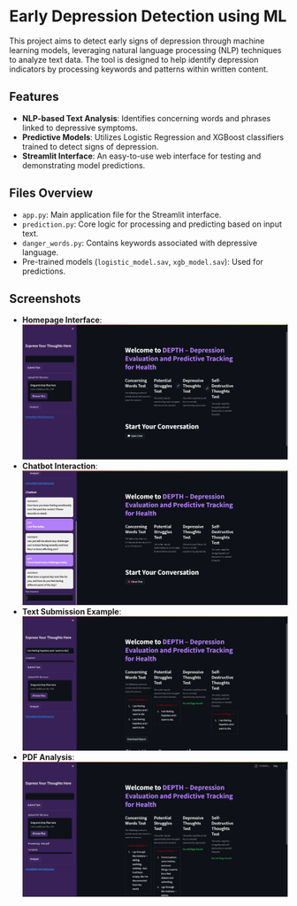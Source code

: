<h1>Early Depression Detection using ML</h1>

<p>This project aims to detect early signs of depression through machine learning models, leveraging natural language processing (NLP) techniques to analyze text data. The tool is designed to help identify depression indicators by processing keywords and patterns within written content.</p>

<h2>Features</h2>
<ul>
  <li><strong>NLP-based Text Analysis</strong>: Identifies concerning words and phrases linked to depressive symptoms.</li>
  <li><strong>Predictive Models</strong>: Utilizes Logistic Regression and XGBoost classifiers trained to detect signs of depression.</li>
  <li><strong>Streamlit Interface</strong>: An easy-to-use web interface for testing and demonstrating model predictions.</li>
</ul>

<h2>Files Overview</h2>
<ul>
  <li><code>app.py</code>: Main application file for the Streamlit interface.</li>
  <li><code>prediction.py</code>: Core logic for processing and predicting based on input text.</li>
  <li><code>danger_words.py</code>: Contains keywords associated with depressive language.</li>
  <li>Pre-trained models (<code>logistic_model.sav</code>, <code>xgb_model.sav</code>): Used for predictions.</li>
</ul>

<h2>Screenshots</h2>
<ul>
  <li><strong>Homepage Interface</strong>:</li>
  <img src="./Homepage Interface.png" alt="Homepage Interface" width="700">

  <li><strong>Chatbot Interaction</strong>:</li>
  <img src="./Chatbot Interaction.png" alt="Chatbot Interaction" width="700">

  <li><strong>Text Submission Example</strong>:</li>
  <img src="./Text Submission Example.png" alt="Text Submission Example" width="700">

  <li><strong>PDF Analysis</strong>:</li>
  <img src="./PDF Analysis.png" alt="PDF Analysis" width="700">
</ul>
